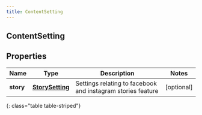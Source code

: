 ```yaml
---
title: ContentSetting
---
```

## ContentSetting


## Properties

| Name | Type | Description | Notes |
| ------------ | ------------- | ------------- | ------------- |
| **story** | <!----><!---->[**StorySetting**](StorySetting.html)<!----> | Settings relating to facebook and instagram stories feature |  [optional] |
{: class="table table-striped"}



